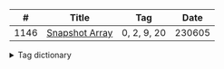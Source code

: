 |\#|Title|Tag|Date|
|:---:|:---:|:---:|:---:|
|1146|[Snapshot Array](https://leetcode.com/problems/snapshot-array/description/)|0, 2, 9, 20|230605|




<details>
  <summary>Tag dictionary</summary>
 0: Array
<br> 1: String
<br> 2: Hash Table
<br> 3: Dynamic Programming
<br> 4: Math
<br> 5: Sorting
<br> 6: Greedy
<br> 7: Depth-First Search
<br> 8: Database
<br> 9: Binary Search
<br>10: Breadth-First Search
<br>11: Tree
<br>12: Matrix
<br>13: Two Pointers
<br>14: Binary Tree
<br>15: Bit Manipulation
<br>16: Heap (Priority Queue)
<br>17: Stack
<br>18: Graph
<br>19: Prefix Sum
<br>20: Design
<br>21: Simulation
<br>22: Counting
<br>23: Backtracking
<br>24: Sliding Window
<br>25: Union Find
<br>26: Linked List
<br>27: Ordered Set
<br>28: Monotonic Stack
<br>29: Recursion
<br>30: Enumeration
<br>31: Trie
<br>32: Divide and Conquer
<br>33: Binary Search Tree
<br>34: Bitmask
<br>35: Queue
<br>36: Number Theory
<br>37: Memoization
<br>38: Segment Tree
<br>39: Geometry
<br>40: Topological Sort
<br>41: Binary Indexed Tree
<br>42: Hash Function
<br>43: Game Theory
<br>44: Shortest Path
<br>45: Combinatorics
<br>46: Data Stream
<br>47: Interactive
<br>48: String Matching
<br>49: Rolling Hash
<br>50: Brainteaser
<br>51: Randomized
<br>52: Monotonic Queue
<br>53: Merge Sort
<br>54: Iterator
<br>55: Concurrency
<br>56: Doubly-Linked List
<br>57: Probability and Statistics
<br>58: Quickselect
<br>59: Bucket Sort
<br>60: Suffix Array
<br>61: Minimum Spanning Tree
<br>62: Counting Sort
<br>63: Shell
<br>64: Line Sweep
<br>65: Reservoir Sampling
<br>66: Eulerian Circuit
<br>67: Radix Sort
<br>68: Strongly Connected Component
<br>69: Rejection Sampling
<br>70: Biconnected Component
</details>

